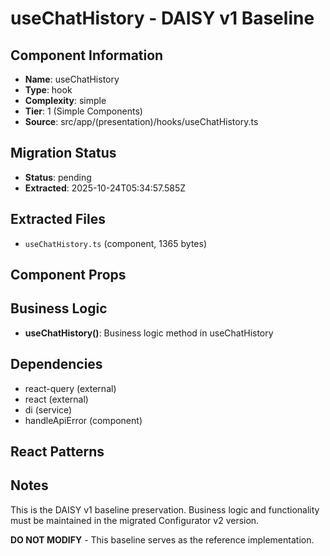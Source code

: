 # useChatHistory - DAISY v1 Baseline

## Component Information

- **Name**: useChatHistory
- **Type**: hook
- **Complexity**: simple
- **Tier**: 1 (Simple Components)
- **Source**: src/app/(presentation)/hooks/useChatHistory.ts

## Migration Status

- **Status**: pending
- **Extracted**: 2025-10-24T05:34:57.585Z

## Extracted Files

- `useChatHistory.ts` (component, 1365 bytes)

## Component Props



## Business Logic

- **useChatHistory()**: Business logic method in useChatHistory

## Dependencies

- react-query (external)
- react (external)
- di (service)
- handleApiError (component)

## React Patterns



## Notes

This is the DAISY v1 baseline preservation. Business logic and functionality
must be maintained in the migrated Configurator v2 version.

**DO NOT MODIFY** - This baseline serves as the reference implementation.
